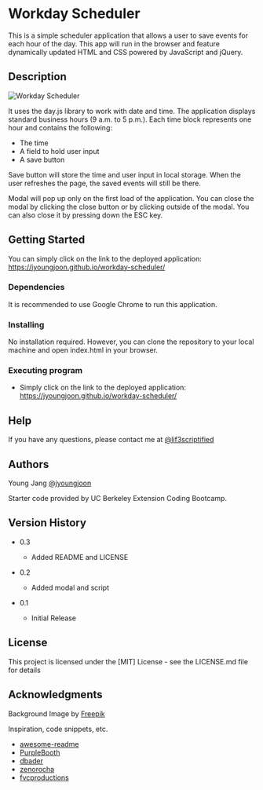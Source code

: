 # Workday Scheduler

This is a simple scheduler application that allows a user to save events for each hour of the day. This app will run in the browser and feature dynamically updated HTML and CSS powered by JavaScript and jQuery.

## Description

![Workday Scheduler](./assets/image/screen-shot.jpg)

 It uses the day.js library to work with date and time. The application displays standard business hours (9 a.m. to 5 p.m.). Each time block represents one hour and contains the following:

* The time
* A field to hold user input
* A save button

 Save button will store the time and user input in local storage. When the user refreshes the page, the saved events will still be there.

 Modal will pop up only on the first load of the application. You can close the modal by clicking the close button or by clicking outside of the modal. You can also close it by pressing down the ESC key.

## Getting Started

You can simply click on the link to the deployed application: https://jyoungjoon.github.io/workday-scheduler/

### Dependencies

It is recommended to use Google Chrome to run this application.

### Installing

No installation required. However, you can clone the repository to your local machine and open index.html in your browser.

### Executing program

* Simply click on the link to the deployed application: https://jyoungjoon.github.io/workday-scheduler/

## Help

If you have any questions, please contact me at [@lif3scriptified](https://twitter.com/lif3scriptified)

## Authors

Young Jang [@jyoungjoon](https://github.com/jyoungjoon)

Starter code provided by UC Berkeley Extension Coding Bootcamp.

## Version History

* 0.3
    * Added README and LICENSE

* 0.2
    * Added modal and script

* 0.1
    * Initial Release

## License

This project is licensed under the [MIT] License - see the LICENSE.md file for details

## Acknowledgments

Background Image by [Freepik](https://www.freepik.com)

Inspiration, code snippets, etc.
* [awesome-readme](https://github.com/matiassingers/awesome-readme)
* [PurpleBooth](https://gist.github.com/PurpleBooth/109311bb0361f32d87a2)
* [dbader](https://github.com/dbader/readme-template)
* [zenorocha](https://gist.github.com/zenorocha/4526327)
* [fvcproductions](https://gist.github.com/fvcproductions/1bfc2d4aecb01a834b46)
